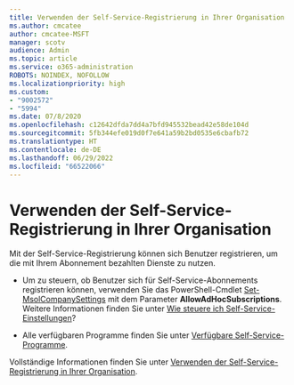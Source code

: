 ```yaml
---
title: Verwenden der Self-Service-Registrierung in Ihrer Organisation
ms.author: cmcatee
author: cmcatee-MSFT
manager: scotv
audience: Admin
ms.topic: article
ms.service: o365-administration
ROBOTS: NOINDEX, NOFOLLOW
ms.localizationpriority: high
ms.custom:
- "9002572"
- "5994"
ms.date: 07/8/2020
ms.openlocfilehash: c12642dfda7dd4a7bfd945532bead42e58de104d
ms.sourcegitcommit: 5fb344efe019d0f7e641a59b2bd0535e6cbafb72
ms.translationtype: HT
ms.contentlocale: de-DE
ms.lasthandoff: 06/29/2022
ms.locfileid: "66522066"
---
```

# <a name="using-self-service-sign-up-in-your-organization"></a>Verwenden der Self-Service-Registrierung in Ihrer Organisation

Mit der Self-Service-Registrierung können sich Benutzer registrieren, um die mit Ihrem Abonnement bezahlten Dienste zu nutzen.

- Um zu steuern, ob Benutzer sich für Self-Service-Abonnements registrieren können, verwenden Sie das PowerShell-Cmdlet [Set-MsolCompanySettings](https://docs.microsoft.com/powershell/module/msonline/set-msolcompanysettings?view=azureadps-1.0&preserve-view=true) mit dem Parameter **AllowAdHocSubscriptions**. Weitere Informationen finden Sie unter [Wie steuere ich Self-Service-Einstellungen](https://docs.microsoft.com/microsoft-365/commerce/subscriptions/self-service-purchase-faq)?

- Alle verfügbaren Programme finden Sie unter [Verfügbare Self-Service-Programme](https://docs.microsoft.com/microsoft-365/admin/misc/self-service-sign-up#available-self-service-programs).

Vollständige Informationen finden Sie unter [Verwenden der Self-Service-Registrierung in Ihrer Organisation](https://docs.microsoft.com/microsoft-365/admin/misc/self-service-sign-up).
